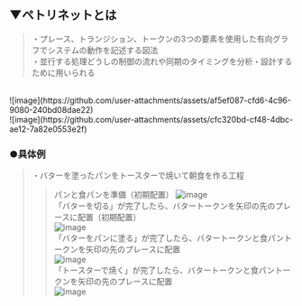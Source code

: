 ## ▼ペトリネットとは
>・プレース、トランジション、トークンの3つの要素を使用した有向グラフでシステムの動作を記述する図法<br>
>・並行する処理どうしの制御の流れや同期のタイミングを分析・設計するために用いられる<br>
<br>
![image](https://github.com/user-attachments/assets/af5ef087-cfd6-4c96-9080-240bd08dae22)<br>
![image](https://github.com/user-attachments/assets/cfc320bd-cf48-4dbc-ae12-7a82e0553e2f)<br>


### ●具体例
>・バターを塗ったパンをトースターで焼いて朝食を作る工程<br>
>>パンと食パンを準備（初期配置）
![image](https://github.com/user-attachments/assets/75094229-eef3-44f3-a208-69c6f00ec094)<br>
>>「バターを切る」が完了したら、バタートークンを矢印の先のプレースに配置（初期配置）<br>
![image](https://github.com/user-attachments/assets/e4da3a87-4102-4daf-9e35-45afd47767ab)<br>
>>「バターをパンに塗る」が完了したら、バタートークンと食パントークンを矢印の先のプレースに配置<br>
![image](https://github.com/user-attachments/assets/c7adf5e6-0592-43f6-8b20-a6ff859e0377)<br>
>>「トースターで焼く」が完了したら、バタートークンと食パントークンを矢印の先のプレースに配置<br>
![image](https://github.com/user-attachments/assets/896f6f65-d436-43ed-aa60-dcfee002c01a)<br>


